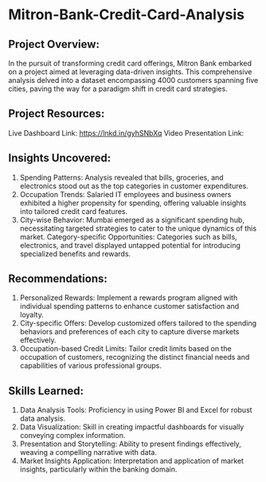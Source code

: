 # Mitron-Bank-Credit-Card-Analysis

## Project Overview:
In the pursuit of transforming credit card offerings, Mitron Bank embarked on a project aimed at leveraging data-driven insights. This comprehensive analysis delved into a dataset encompassing 4000 customers spanning five cities, paving the way for a paradigm shift in credit card strategies.

## Project Resources:

Live Dashboard Link: https://lnkd.in/gyhSNbXq
Video Presentation Link:

## Insights Uncovered:

1. Spending Patterns: Analysis revealed that bills, groceries, and electronics stood out as the top categories in customer expenditures.
2. Occupation Trends: Salaried IT employees and business owners exhibited a higher propensity for spending, offering valuable insights into tailored credit card features.
3. City-wise Behavior: Mumbai emerged as a significant spending hub, necessitating targeted strategies to cater to the unique dynamics of this market.
Category-specific Opportunities: Categories such as bills, electronics, and travel displayed untapped potential for introducing specialized benefits and rewards.

## Recommendations:

1. Personalized Rewards: Implement a rewards program aligned with individual spending patterns to enhance customer satisfaction and loyalty.
2. City-specific Offers: Develop customized offers tailored to the spending behaviors and preferences of each city to capture diverse markets effectively.
3. Occupation-based Credit Limits: Tailor credit limits based on the occupation of customers, recognizing the distinct financial needs and capabilities of various professional groups.

## Skills Learned:

1. Data Analysis Tools: Proficiency in using Power BI and Excel for robust data analysis.
2. Data Visualization: Skill in creating impactful dashboards for visually conveying complex information.
3. Presentation and Storytelling: Ability to present findings effectively, weaving a compelling narrative with data.
4. Market Insights Application: Interpretation and application of market insights, particularly within the banking domain.
